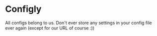 Configly
========

All configs belong to us. Don't ever store any settings in your config file ever again (except for our URL of course :))
